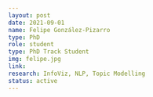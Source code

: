 ```yaml
---
layout: post
date: 2021-09-01
name: Felipe González-Pizarro
type: PhD
role: student
type: PhD Track Student
img: felipe.jpg
link: 
research: InfoViz, NLP, Topic Modelling
status: active
---
```

